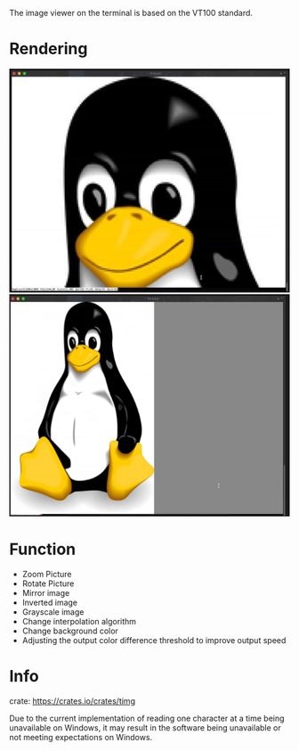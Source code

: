 The image viewer on the terminal is based on the VT100 standard.

# Rendering
![example1](https://raw.githubusercontent.com/A4-Tacks/timg/main/Examples/Example1.png)
![example2](https://raw.githubusercontent.com/A4-Tacks/timg/main/Examples/Example2.png)


# Function
- Zoom Picture
- Rotate Picture
- Mirror image
- Inverted image
- Grayscale image
- Change interpolation algorithm
- Change background color
- Adjusting the output color difference threshold to improve output speed

# Info
crate: <https://crates.io/crates/timg>

Due to the current implementation of reading one character at a time being unavailable on Windows, it may result in the software being unavailable or not meeting expectations on Windows.

